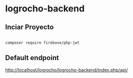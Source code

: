 # logrocho-backend

## Inciar Proyecto

```:php

composer require firebase/php-jwt

```

## Default endpoint

<http://localhost/logrocho/logrocho-backend/index.php/api/>
